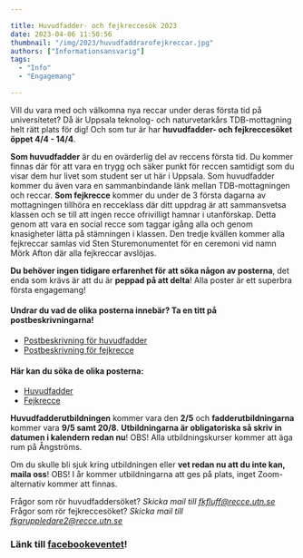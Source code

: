 ```yaml
---

title: Huvudfadder- och fejkreccesök 2023
date: 2023-04-06 11:50:56
thumbnail: "/img/2023/huvudfaddrarofejkreccar.jpg"
authors: ["Informationsansvarig"]
tags: 
  - "Info"
  - "Engagemang"

---
```

Vill du vara med och välkomna nya reccar under deras första tid på universitetet? Då är Uppsala teknolog- och naturvetarkårs TDB-mottagning helt rätt plats för dig! Och som tur är har **huvudfadder- och fejkreccesöket öppet 4/4 - 14/4**.


**Som huvudfadder** är du en ovärderlig del av reccens första tid. Du kommer finnas där för att vara en trygg och säker punkt för reccen samtidigt som du visar dem hur livet som student ser ut här i Uppsala. Som huvudfadder kommer du även vara en sammanbindande länk mellan TDB-mottagningen och reccar.
**Som fejkrecce** kommer du under de 3 första dagarna av mottagningen tillhöra en recceklass där ditt uppdrag är att sammansvetsa klassen och se till att ingen recce ofrivilligt hamnar i utanförskap. Detta genom att vara en social recce som taggar igång alla och genom knasigheter lätta på stämningen i klassen. Den tredje kvällen kommer alla fejkreccar samlas vid Sten Sturemonumentet för en ceremoni vid namn Mörk Afton där alla fejkreccar avslöjas.


**Du behöver ingen tidigare erfarenhet för att söka någon av posterna**, det enda som krävs är att du är **peppad på att delta**! Alla poster är ett superbra första engagemang!


#### Undrar du vad de olika posterna innebär? Ta en titt på postbeskrivningarna!
* [Postbeskrivning för huvudfadder](https://drive.google.com/.../1FZsN613uMx2gg7qmB05.../view...)
* [Postbeskrivning för fejkrecce](https://drive.google.com/.../1FU0hTRvWlBxq.../view...)


#### Här kan du söka de olika posterna:
* [Huvudfadder](https://forms.gle/FBTWJXckuTwNELox6)
* [Fejkrecce](https://forms.gle/kJLf1ZQKQhJcNffL9)


**Huvudfadderutbildningen** kommer vara den **2/5** och **fadderutbildningarna** kommer vara **9/5 samt 20/8**. **Utbildningarna är obligatoriska så skriv in datumen i kalendern redan nu**! OBS! Alla utbildningskurser kommer att äga rum på Ångströms.


Om du skulle bli sjuk kring utbildningen eller **vet redan nu att du inte kan, maila oss**! OBS! I år kommer utbildningarna att ges på plats, inget Zoom-alternativ kommer att finnas.


Frågor som rör huvudfaddersöket? *Skicka mail till fkfluff@recce.utn.se*
Frågor som rör fejkreccesöket? *Skicka mail till fkgruppledare2@recce.utn.se*


### Länk till [facebookeventet](https://www.facebook.com/events/937234007426006/)!